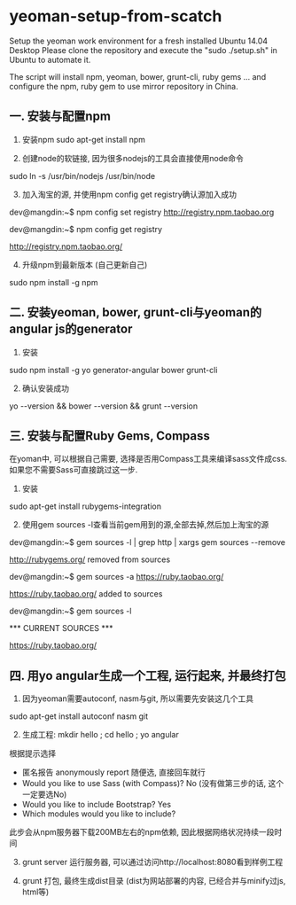 # yeoman-setup-from-scatch
Setup the yeoman work environment for a fresh installed Ubuntu 14.04 Desktop
Please clone the repository and execute the "sudo ./setup.sh" in Ubuntu to automate it.

The script will install npm, yeoman, bower, grunt-cli, ruby gems ... and configure the npm, ruby gem to use mirror repository in China.

## 一. 安装与配置npm
1. 安装npm
 sudo apt-get install npm

2. 创建node的软链接, 因为很多nodejs的工具会直接使用node命令

 sudo ln -s /usr/bin/nodejs /usr/bin/node

3. 加入淘宝的源, 并使用npm config get registry确认源加入成功

 dev@mangdin:~$ npm config set registry http://registry.npm.taobao.org

 dev@mangdin:~$ npm config get registry

 http://registry.npm.taobao.org/

4. 升级npm到最新版本 (自己更新自己)

 sudo npm install -g npm

## 二. 安装yeoman, bower, grunt-cli与yeoman的angular js的generator
1. 安装

 sudo npm install -g yo generator-angular bower grunt-cli 

2. 确认安装成功

 yo --version && bower --version && grunt --version

## 三. 安装与配置Ruby Gems, Compass
在yoman中, 可以根据自己需要, 选择是否用Compass工具来编译sass文件成css. 如果您不需要Sass可直接跳过这一步.

1. 安装

 sudo apt-get install rubygems-integration

2. 使用gem sources -l查看当前gem用到的源,全部去掉,然后加上淘宝的源

 dev@mangdin:~$ gem sources -l | grep http | xargs gem sources --remove

 http://rubygems.org/ removed from sources
 
 dev@mangdin:~$ gem sources -a https://ruby.taobao.org/

 https://ruby.taobao.org/ added to sources
 
 dev@mangdin:~$ gem sources -l

 *** CURRENT SOURCES ***
 
 https://ruby.taobao.org/

## 四. 用yo angular生成一个工程, 运行起来, 并最终打包
1. 因为yeoman需要autoconf, nasm与git, 所以需要先安装这几个工具

 sudo apt-get install autoconf nasm git

2. 生成工程: mkdir hello ; cd hello ; yo angular

 根据提示选择

 - 匿名报告 anonymously report 随便选, 直接回车就行
 - Would you like to use Sass (with Compass)? No (没有做第三步的话, 这个一定要选No)
 - Would you like to include Bootstrap? Yes
 - Which modules would you like to include? 

此步会从npm服务器下载200MB左右的npm依赖, 因此根据网络状况持续一段时间

3. grunt server 运行服务器, 可以通过访问http://localhost:8080看到样例工程

4. grunt 打包, 最终生成dist目录 (dist为网站部署的内容, 已经合并与minify过js, html等)
